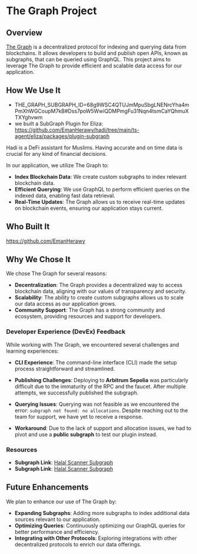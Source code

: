 # The Graph Project

## Overview

[The Graph](https://thegraph.com/) is a decentralized protocol for indexing and querying data from blockchains. It allows developers to build and publish open APIs, known as subgraphs, that can be queried using GraphQL. This project aims to leverage The Graph to provide efficient and scalable data access for our application.

## How We Use It

- THE_GRAPH_SUBGRAPH_ID=68g9WSC4QTUJmMpuSbgLNENrcYha4mPmXhWGCoupM7kB#Dss7poW5WwiQDMPmgFu31Nqn4tsmCaYQhmuXTXYghvwm
- we built a SubGraph Plugin for Eliza: https://github.com/EmanHerawy/hadi/tree/main/ts-agent/eliza/packages/plugin-subgraph

Hadi is a DeFi assistant for Muslims. Having accurate and on time data is crucial for any kind of financial decisions.

In our application, we utilize The Graph to:

- **Index Blockchain Data**: We create custom subgraphs to index relevant blockchain data.
- **Efficient Querying**: We use GraphQL to perform efficient queries on the indexed data, enabling fast data retrieval.
- **Real-Time Updates**: The Graph allows us to receive real-time updates on blockchain events, ensuring our application stays current.

## Who Built It

https://github.com/EmanHerawy

## Why We Chose It

We chose The Graph for several reasons:

- **Decentralization**: The Graph provides a decentralized way to access blockchain data, aligning with our values of transparency and security.
- **Scalability**: The ability to create custom subgraphs allows us to scale our data access as our application grows.
- **Community Support**: The Graph has a strong community and ecosystem, providing resources and support for developers.


### Developer Experience (DevEx) Feedback

While working with The Graph, we encountered several challenges and learning experiences:



- **CLI Experience**: The command-line interface (CLI) made the setup process straightforward and streamlined.

- **Publishing Challenges**: Deploying to **Arbitrum Sepolia** was particularly difficult due to the immaturity of the RPC and the faucet. After multiple attempts, we successfully published the subgraph.

- **Querying Issues**: Querying was not feasible as we encountered the error: `subgraph not found: no allocations`. Despite reaching out to the team for support, we have yet to receive a response.

- **Workaround**: Due to the lack of support and allocation issues, we had to pivot and use a **public subgraph** to test our plugin instead.



### Resources

- **Subgraph Link**: [Halal Scanner Subgraph](https://thegraph.com/studio/subgraph/halal-scanner/)
- **Subgraph Link**: [Halal Scanner Subgraph](https://thegraph.com/studio/subgraph/halal-scanner/)

## Future Enhancements

We plan to enhance our use of The Graph by:

- **Expanding Subgraphs**: Adding more subgraphs to index additional data sources relevant to our application.
- **Optimizing Queries**: Continuously optimizing our GraphQL queries for better performance and efficiency.
- **Integrating with Other Protocols**: Exploring integrations with other decentralized protocols to enrich our data offerings.
